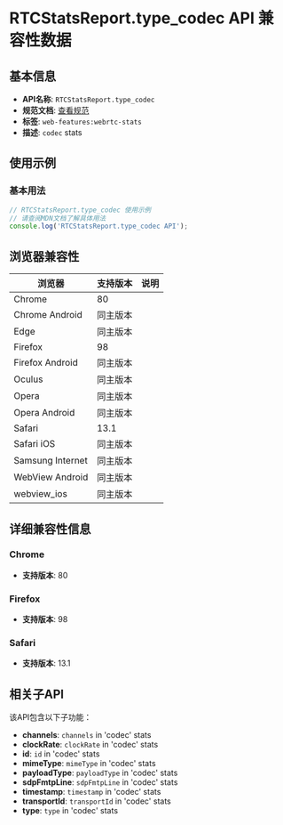# RTCStatsReport.type_codec API 兼容性数据

## 基本信息

- **API名称**: `RTCStatsReport.type_codec`
- **规范文档**: [查看规范](https://w3c.github.io/webrtc-stats/#dom-rtcstatstype-codec)
- **标签**: `web-features:webrtc-stats`
- **描述**: `codec` stats

## 使用示例

### 基本用法

```javascript
// RTCStatsReport.type_codec 使用示例
// 请查阅MDN文档了解具体用法
console.log('RTCStatsReport.type_codec API');
```

## 浏览器兼容性

| 浏览器 | 支持版本 | 说明 |
|--------|----------|------|
| Chrome | 80 |  |
| Chrome Android | 同主版本 |  |
| Edge | 同主版本 |  |
| Firefox | 98 |  |
| Firefox Android | 同主版本 |  |
| Oculus | 同主版本 |  |
| Opera | 同主版本 |  |
| Opera Android | 同主版本 |  |
| Safari | 13.1 |  |
| Safari iOS | 同主版本 |  |
| Samsung Internet | 同主版本 |  |
| WebView Android | 同主版本 |  |
| webview_ios | 同主版本 |  |

## 详细兼容性信息

### Chrome

- **支持版本**: 80

### Firefox

- **支持版本**: 98

### Safari

- **支持版本**: 13.1

## 相关子API

该API包含以下子功能：

- **channels**: `channels` in 'codec' stats
- **clockRate**: `clockRate` in 'codec' stats
- **id**: `id` in 'codec' stats
- **mimeType**: `mimeType` in 'codec' stats
- **payloadType**: `payloadType` in 'codec' stats
- **sdpFmtpLine**: `sdpFmtpLine` in 'codec' stats
- **timestamp**: `timestamp` in 'codec' stats
- **transportId**: `transportId` in 'codec' stats
- **type**: `type` in 'codec' stats

